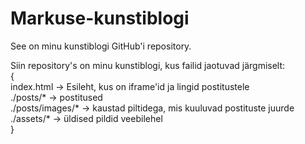 # Markuse-kunstiblogi
See on minu kunstiblogi GitHub'i repository.

Siin repository's on minu kunstiblogi, kus failid jaotuvad järgmiselt:<br>
{<br>
  index.html -> Esileht, kus on iframe'id ja lingid postitustele<br>
  ./posts/* -> postitused<br>
  ./posts/images/* -> kaustad piltidega, mis kuuluvad postituste juurde<br>
  ./assets/* -> üldised pildid veebilehel<br>
}<br>
